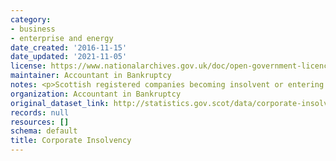 ```yaml
---
category:
- business
- enterprise and energy
date_created: '2016-11-15'
date_updated: '2021-11-05'
license: https://www.nationalarchives.gov.uk/doc/open-government-licence/version/3/
maintainer: Accountant in Bankruptcy
notes: <p>Scottish registered companies becoming insolvent or entering receivership.</p>
organization: Accountant in Bankruptcy
original_dataset_link: http://statistics.gov.scot/data/corporate-insolvency
records: null
resources: []
schema: default
title: Corporate Insolvency
---
```

